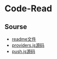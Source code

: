 # Code-Read
## Sourse
* [readme文件](https://github.com/yeoman/insight/blob/master/readme.md)
* [providers.js源码](https://github.com/yeoman/insight/blob/master/lib/providers.js)
* [push.js源码](https://github.com/yeoman/insight/blob/master/lib/push.js)
